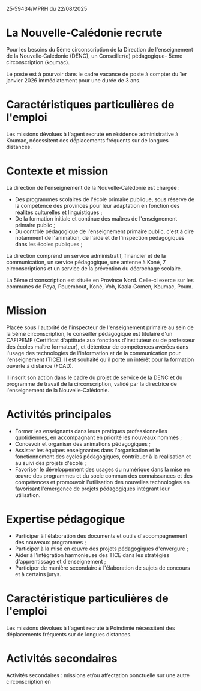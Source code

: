 25‑59434/MPRH du 22/08/2025

# La Nouvelle‑Calédonie recrute

Pour les besoins du 5ème circonscription de la Direction de l'enseignement de la Nouvelle‑Calédonie (DENC), un Conseiller(e) pédagogique- 5ème circonscription (koumac).

Le poste est à pourvoir dans le cadre vacance de poste à compter du 1er janvier 2026 immédiatement pour une durée de 3 ans.

# Caractéristiques particulières de l'emploi

Les missions dévolues à l'agent recruté en résidence administrative à Koumac, nécessitent des déplacements fréquents sur de longues distances.

# Contexte et mission

La direction de l'enseignement de la Nouvelle‑Calédonie est chargée :

- Des programmes scolaires de l'école primaire publique, sous réserve de la compétence des provinces pour leur adaptation en fonction des réalités culturelles et linguistiques ;
- De la formation initiale et continue des maîtres de l'enseignement primaire public ;
- Du contrôle pédagogique de l'enseignement primaire public, c'est à dire notamment de l'animation, de l'aide et de l'inspection pédagogiques dans les écoles publiques ;

La direction comprend un service administratif, financier et de la communication, un service pédagogique, une antenne à Koné, 7 circonscriptions et un service de la prévention du décrochage scolaire.

La 5ème circonscription est située en Province Nord. Celle‑ci exerce sur les communes de Poya, Pouembout, Koné, Voh, Kaala‑Gomen, Koumac, Poum.

# Mission

Placée sous l'autorité de l'inspecteur de l'enseignement primaire au sein de la 5ème circonscription, le conseiller pédagogique est titulaire d'un CAFIPEMF (Certificat d'aptitude aux fonctions d'instituteur ou de professeur des écoles maître formateur), et détenteur de compétences avérées dans l'usage des technologies de l'information et de la communication pour l'enseignement (TICE). Il est souhaité qu'il porte un intérêt pour la formation ouverte à distance (FOAD).

Il inscrit son action dans le cadre du projet de service de la DENC et du programme de travail de la circonscription, validé par la directrice de l'enseignement de la Nouvelle‑Calédonie.

# Activités principales

- Former les enseignants dans leurs pratiques professionnelles quotidiennes, en accompagnant en priorité les nouveaux nommés ;
- Concevoir et organiser des animations pédagogiques ;
- Assister les équipes enseignantes dans l'organisation et le fonctionnement des cycles pédagogiques, contribuer à la réalisation et au suivi des projets d'école ;
- Favoriser le développement des usages du numérique dans la mise en œuvre des programmes et du socle commun des connaissances et des compétences et promouvoir l'utilisation des nouvelles technologies en favorisant l'émergence de projets pédagogiques intégrant leur utilisation.

# Expertise pédagogique

- Participer à l'élaboration des documents et outils d'accompagnement des nouveaux programmes ;
- Participer à la mise en œuvre des projets pédagogiques d'envergure ;
- Aider à l'intégration harmonieuse des TICE dans les stratégies d'apprentissage et d'enseignement ;
- Participer de manière secondaire à l'élaboration de sujets de concours et à certains jurys.

# Caractéristique particulières de l'emploi

Les missions dévolues à l'agent recruté à Poindimié nécessitent des déplacements fréquents sur de longues distances.

# Activités secondaires

Activités secondaires : missions et/ou affectation ponctuelle sur une autre circonscription en


